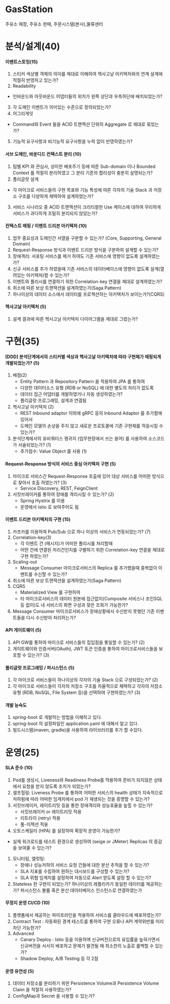 # GasStation
주유소 매장, 주유소 판매, 주문시스템(본사),물류센터

# 분석/설계(40)
#### 이벤트스토밍(15)
1. 스티커 색상별 객체의 의미를 제대로 이해하여 헥사고날 아키텍처와의 연계 설계에 적절히 반영하고 있는가?
1. Readability
  * 인바운드와 아웃바운드 어댑터들의 위치가 왼쪽 상단과 우측하단에 배치되었는가?
3. 각 도메인 이벤트가 의미있는 수준으로 정의되었는가?
4. 어그리게잇
  * Command와 Event 들을 ACID 트랜잭션 단위의 Aggregate 로 제대로 묶었는가?
5. 기능적 요구사항과 비기능적 요구사항을 누락 없이 반영하였는가?

#### 서브 도메인, 바운디드 컨텍스트 분리 (10)
1. 팀별 KPI 와 관심사, 상이한 배포주기 등에 따른 Sub-domain 이나 Bounded Context 를 적절히 분리하였고 그 분리 기준의 합리성이 충분히 설명되는가?
1. 폴리글랏 설계
  * 각 마이크로 서비스들의 구현 목표와 기능 특성에 따른 각자의 기술 Stack 과 저장소 구조를 다양하게 채택하여 설계하였는가?
3. 서비스 시나리오 중 ACID 트랜잭션이 크리티컬한 Use 케이스에 대하여 무리하게 서비스가 과다하게 조밀히 분리되지 않았는가?

#### 컨텍스트 매핑 / 이벤트 드리븐 아키텍처 (10)
1. 업무 중요성과  도메인간 서열을 구분할 수 있는가? (Core, Supporting, General Domain)
1. Request-Response 방식과 이벤트 드리븐 방식을 구분하여 설계할 수 있는가?
1. 장애격리: 서포팅 서비스를 제거 하여도 기존 서비스에 영향이 없도록 설계하였는가?
1. 신규 서비스를 추가 하였을때 기존 서비스의 데이터베이스에 영향이 없도록 설계(열려있는 아키택처)할 수 있는가?
1. 이벤트와 폴리시를 연결하기 위한 Correlation-key 연결을 제대로 설계하였는가?
1. 취소에 따른 보상 트랜잭션을 설계하였는가(Saga Pattern)
1. 하나이상의 데이터 소스에서 데이터를 프로젝션하는 아키텍처가 보이는가?(CQRS)

#### 헥사고날 아키텍처 (5)
1. 설계 결과에 따른 헥사고날 아키텍처 다이어그램을 제대로 그렸는가?

# 구현(35)
#### [DDD] 분석단계에서의 스티커별 색상과 헥사고날 아키텍처에 따라 구현체가 매핑되게 개발되었는가? (5)
1. 배점(2)
   * Entity Pattern 과 Repository Pattern 을 적용하여 JPA 를 통하여 
   * 다양한 데이터소스 유형 (RDB or NoSQL) 에 대한 별도의 처리가 없도록 
   * 데이터 접근 어댑터를 개발하였거나 자동 생성하였는가? 
   * 폴리글랏 프로그래밍, 설계과 연결됨
3. 헥사고날 아키텍처 (2) 
   * REST Inbound adaptor 이외에 gRPC 등의 Inbound Adaptor 를 추가함에 있어서 
   * 도메인 모델의 손상을 주지 않고 새로운 프로토콜에 기존 구현체를 적응시킬 수 있는가?
5. 분석단계에서의 유비쿼터스 랭귀지 (업무현장에서 쓰는 용어) 를 사용하여 소스코드가 서술되었는가? (1)
   * 추가점수: Value Object 를 사용 (1)

#### Request-Response 방식의 서비스 중심 아키텍처 구현 (5)
1. 마이크로 서비스간 Request-Response 호출에 있어 대상 서비스를 어떠한 방식으로 찾아서 호출 하였는가? (3)
   * Service Discovery, REST, FeignClient
3. 서킷브레이커를 통하여  장애를 격리시킬 수 있는가? (2)
   * Spring Hystrix 를 이용
   * 운영에서 istio 로 보여주어도 됨

#### 이벤트 드리븐 아키텍처의 구현 (15)
1. 카프카를 이용하여 Pub/Sub 으로 하나 이상의 서비스가 연동되었는가? (7)
1. Correlation-key(3)
   * 각 이벤트 건 (메시지)가 어떠한 폴리시를 처리할때 
   * 어떤 건에 연결된 처리건인지를 구별하기 위한 Correlation-key 연결을 제대로 구현 하였는가?
3. Scaling-out
   * Message Consumer 마이크로서비스의 Replica 를 추가했을때 중복없이 이벤트를 수신할 수 있는가? 
5. 취소에 따른 보상 트랜잭션을 설계하였는가(Saga Pattern)
6. CQRS
   * Materialized View 를 구현하여
   * 타 마이크로서비스의 데이터 원본에 접근없이(Composite 서비스나 조인SQL 등 없이)도 내 서비스의 화면 구성과 잦은 조회가 가능한가?
8. Message Consumer 마이크로서비스가 장애상황에서 수신받지 못했던 기존 이벤트들을 다시 수신받아 처리하는가?

#### API 게이트웨이 (5)
1. API GW를 통하여 마이크로 서비스들의 집입점을 통일할 수 있는가? (2)
1. 게이트웨이와 인증서버(OAuth), JWT 토큰 인증을 통하여 마이크로서비스들을 보호할 수 있는가? (3)

#### 폴리글랏 프로그래밍 / 퍼시스턴스 (5)
1. 각 마이크로 서비스들이 하나이상의 각자의 기술 Stack 으로 구성되었는가? (2)
1. 각 마이크로 서비스들이 각자의 저장소 구조를 자율적으로 채택하고 각자의 저장소 유형 (RDB, NoSQL, File System 등)을 선택하여 구현하였는가? (3)

#### 개발 능숙도
1. spring-boot 로 개발하는 방법을 이해하고 있다.
1. spring-boot 의 설정파일인 application.yaml 에 대해서 알고 있다.
1. 빌드시스템(maven, gradle)을 사용하여 라이브러리를 추가 할 수있다.

# 운영(25)
#### SLA 준수 (10)
1. Pod를 생성시, Liveness와 Readiness Probe를 적용하여 준비가 되지않은 상태에서 요청을 받지 않도록 조치가 되었는가? 
1. 셀프힐링: Liveness Probe 를 통하여 어떠한 서비스의 health 상태가 지속적으로 저하됨에 따라 어떠한 임계치에서 pod 가 재생되는 것을 증명할 수 있는가? 
1. 서킷브레이커, 레이트리밋 등을 통한 장애격리와 성능효율을 높힐 수 있는가?
   * 서킷브레이커 or 레이트리밋 적용
   * 리트라이 (retry) 적용
   * 풀-이젝션 적용 
1. 오토스케일러 (HPA) 를 설정하여 확장적 운영이 가능한가?
* 실제 워크로드를 테스트 환경으로 생성하여 (seige  or JMeter) Replicas 의 증감을 보여줄 수 있는가?
1. 모니터링, 앨럿팅: 
   * 장애나 성능저하의 서비스 요청 건들에 대한 분산 추적을 할 수 있는가?
   * SLA 지표를 수립하여 원하는 대시보드를 구성할 수 있는가?
   * SLA 위협 임계치를 설정하여 자동으로 Alert 받도록 설정 할 수 있는가?
1. Stateless 한 구현이 되었는가? 하나이상의 레플리카가 동일한 데이터를 제공하는가? 퍼시스턴스 볼륨 혹은 분산 데이터베이스 인스턴스로 연결하였는가

#### 무정지 운영 CI/CD (10)
1. 플랫폼에서 제공하는 파이프라인을 적용하여 서비스를 클라우드에 배포하였는가? 
1. Contract Test :  자동화된 경계 테스트를 통하여 구현 오류나 API 계약위반를 미리 차단 가능한가? 
1. Advanced
   * Canary Deploy :  Istio 등을 이용하여 신규버전으로의 유입률을 높혀가면서 신규버전을 서서히 배포하고 문제가 발견될 때 최소한의 노출로 롤백할 수 있는가? 
   * Shadow Deploy, A/B Testing 등 각 2점

#### 운영 유연성 (5)
1. 데이터 저장소를 분리하기 위한 Persistence Volume과 Persistence Volume Claim 을 적절히 사용하였는가? 
1. ConfigMap과 Secret 을 사용할 수 있는가? 
